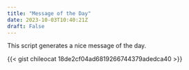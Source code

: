 ```yaml
---
title: "Message of the Day"
date: 2023-10-03T10:40:21Z
draft: False
---
```


This script generates a nice message of the day.

{{< gist chileocat 18de2cf04ad6819266744379adedca40 >}}
